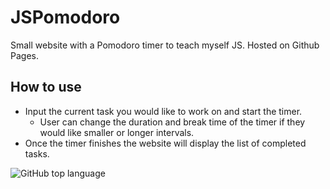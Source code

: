 # JSPomodoro
 Small website with a Pomodoro timer to  teach myself JS. Hosted on Github Pages.
 
 ## How to use
 - Input the current task you would like to work on and start the timer.  
   - User can change the duration and break time of the timer if they would like smaller or longer intervals. 
 - Once the timer finishes the website will display the list of completed tasks. 


![GitHub top language](https://img.shields.io/github/languages/top/mstroner20/JSPomodoro)

